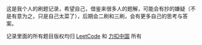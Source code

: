 这是我个人的刷题记录，希望自己，借鉴来很多人的题解，可能会有抄的嫌疑（不是有意为之，只是自己太菜了），后期会二刷和三刷，会有更多自己的思考与答案。

记录里面的所有题目版权均归 [LeetCode](https://leetcode.com/) 和 [力扣中国](https://leetcode-cn.com/) 所有  

